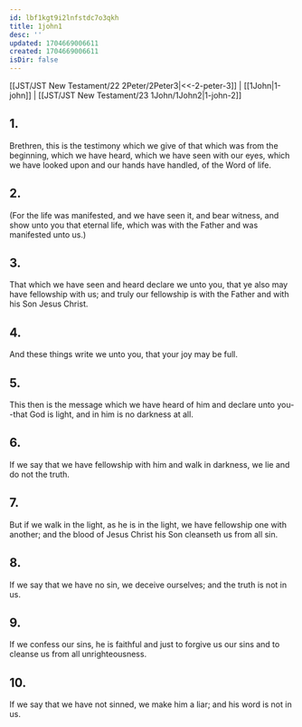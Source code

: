 ```yaml
---
id: lbf1kgt9i2lnfstdc7o3qkh
title: 1john1
desc: ''
updated: 1704669006611
created: 1704669006611
isDir: false
---
```

[[JST/JST New Testament/22 2Peter/2Peter3|<<-2-peter-3]] | [[1John|1-john]] | [[JST/JST New Testament/23 1John/1John2|1-john-2]]
## 1.
Brethren, this is the testimony which we give of that which was from the beginning, which we have heard, which we have seen with our eyes, which we have looked upon and our hands have handled, of the Word of life.
## 2.
(For the life was manifested, and we have seen it, and bear witness, and show unto you that eternal life, which was with the Father and was manifested unto us.)
## 3.
That which we have seen and heard declare we unto you, that ye also may have fellowship with us; and truly our fellowship is with the Father and with his Son Jesus Christ.
## 4.
And these things write we unto you, that your joy may be full.
## 5.
This then is the message which we have heard of him and declare unto you\--that God is light, and in him is no darkness at all.
## 6.
If we say that we have fellowship with him and walk in darkness, we lie and do not the truth.
## 7.
But if we walk in the light, as he is in the light, we have fellowship one with another; and the blood of Jesus Christ his Son cleanseth us from all sin.
## 8.
If we say that we have no sin, we deceive ourselves; and the truth is not in us.
## 9.
If we confess our sins, he is faithful and just to forgive us our sins and to cleanse us from all unrighteousness.
## 10.
If we say that we have not sinned, we make him a liar; and his word is not in us.

